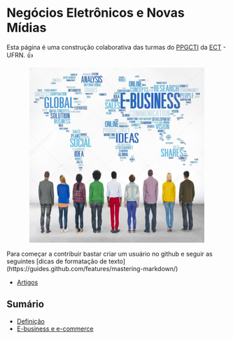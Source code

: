 # Negócios Eletrônicos e Novas Mídias

Esta página é uma construção colaborativa das turmas do [PPGCTI](http://www.posgraduacao.ufrn.br/ppgcti) da [ECT](http://www.ufrn.br) - UFRN. :+1:
<p align="center">
    <img src="imagens/ebusiness.jpg" width="400" height="400">
</p>
Para começar a contribuir bastar criar um usuário no github e seguir as seguintes [dicas de formatação de texto](https://guides.github.com/features/mastering-markdown/)

* [Artigos](artigos/inicio.md)

## Sumário

- [Definição](definição.md)
- [E-business e e-commerce](ebusinessecommerce.md)




